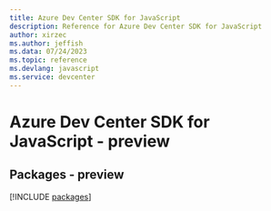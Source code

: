 ```yaml
---
title: Azure Dev Center SDK for JavaScript
description: Reference for Azure Dev Center SDK for JavaScript
author: xirzec
ms.author: jeffish
ms.data: 07/24/2023
ms.topic: reference
ms.devlang: javascript
ms.service: devcenter
---
```

# Azure Dev Center SDK for JavaScript - preview
## Packages - preview
[!INCLUDE [packages](dev-center-index.md)]
